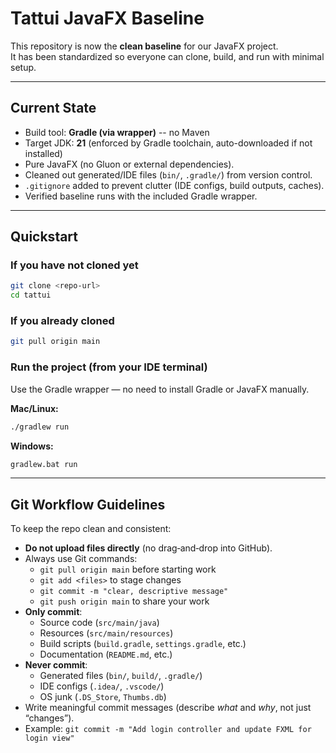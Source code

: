 # Tattui JavaFX Baseline

This repository is now the **clean baseline** for our JavaFX project.  
It has been standardized so everyone can clone, build, and run with minimal setup.

---

## Current State
- Build tool: **Gradle (via wrapper)** -- no Maven
- Target JDK: **21** (enforced by Gradle toolchain, auto-downloaded if not installed)
- Pure JavaFX (no Gluon or external dependencies).
- Cleaned out generated/IDE files (`bin/`, `.gradle/`) from version control.
- `.gitignore` added to prevent clutter (IDE configs, build outputs, caches).
- Verified baseline runs with the included Gradle wrapper.

---

## Quickstart

### If you have not cloned yet
```bash
git clone <repo-url>
cd tattui
```

### If you already cloned
```bash
git pull origin main
```

### Run the project (from your IDE terminal)
Use the Gradle wrapper — no need to install Gradle or JavaFX manually.

**Mac/Linux:**
```bash
./gradlew run
```
**Windows:**
```bash
gradlew.bat run
```

---
## Git Workflow Guidelines

To keep the repo clean and consistent:

- **Do not upload files directly** (no drag‑and‑drop into GitHub).
- Always use Git commands:
    - `git pull origin main` before starting work
    - `git add <files>` to stage changes
    - `git commit -m "clear, descriptive message"`
    - `git push origin main` to share your work
- **Only commit**:
    - Source code (`src/main/java`)
    - Resources (`src/main/resources`)
    - Build scripts (`build.gradle`, `settings.gradle`, etc.)
    - Documentation (`README.md`, etc.)
- **Never commit**:
    - Generated files (`bin/`, `build/`, `.gradle/`)
    - IDE configs (`.idea/`, `.vscode/`)
    - OS junk (`.DS_Store`, `Thumbs.db`)
- Write meaningful commit messages (describe *what* and *why*, not just “changes”).
- Example: `git commit -m "Add login controller and update FXML for login view"`